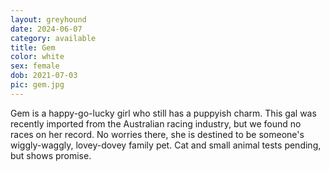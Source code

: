 ```yaml
---
layout: greyhound
date: 2024-06-07
category: available
title: Gem
color: white
sex: female
dob: 2021-07-03
pic: gem.jpg
---
```

Gem is a happy-go-lucky girl who still has a puppyish charm. This gal was recently imported from the Australian racing industry, but we found no races on her record. No worries there, she is destined to be someone's wiggly-waggly, lovey-dovey family pet. Cat and small animal tests pending, but shows promise. 
